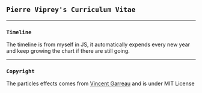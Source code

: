 ## `Pierre Viprey's Curriculum Vitae`

------------------------------
### `Timeline`

The timeline is from myself in JS, it automatically expends every new year and keep growing the chart if there are still going.

------------------------------
### `Copyright`

The particles effects comes from <a href="https://github.com/VincentGarreau/particles.js" target="_blank">Vincent Garreau</a> and is under MIT License